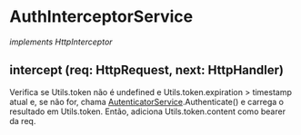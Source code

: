 # AuthInterceptorService
*implements HttpInterceptor*
## intercept (req: HttpRequest<any>, next: HttpHandler)
Verifica se Utils.token não é undefined e Utils.token.expiration > timestamp atual e, se não for, chama [AutenticatorService](/Docs/src/app/services/AutenticatorService.md).Authenticate() e carrega o resultado em Utils.token. Então, adiciona Utils.token.content como bearer da req.